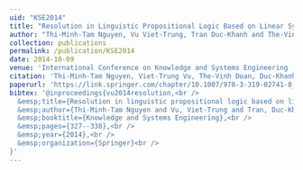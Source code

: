 ```yaml
---
uid: "KSE2014"
title: "Resolution in Linguistic Propositional Logic Based on Linear Symmetrical Hedge Algebra"
author: "Thi-Minh-Tam Nguyen, Vu Viet-Trung, Tran Duc-Khanh and The-Vinh Doan"
collection: publications
permalink: /publication/KSE2014
date: 2014-10-09
venue: 'International Conference on Knowledge and Systems Engineering (KSE)'
citation: 'Thi-Minh-Tam Nguyen, Viet-Trung Vu, The-Vinh Doan, Duc-Khanh Tran. &quot;Resolution in Linguistic Propositional Logic Based on Linear Symmetrical Hedge Algebra,&quot; In Proceedings of the Fifth International Conference on Knowledge and Systems Engineering (KSE), pp. 327-338. Springer, Cham, 2014.'
paperurl: 'https://link.springer.com/chapter/10.1007/978-3-319-02741-8_28'
bibtex: '@inproceedings{vu2014resolution,<br />
  &emsp;title={Resolution in linguistic propositional logic based on linear symmetrical hedge algebra},<br />
  &emsp;author={Thi-Minh-Tam Nguyen and Vu, Viet-Trung and Tran, Duc-Khanh and The-Vinh Doan},<br />
  &emsp;booktitle={Knowledge and Systems Engineering},<br />
  &emsp;pages={327--338},<br />
  &emsp;year={2014},<br />
  &emsp;organization={Springer}<br />
}'
---
```

